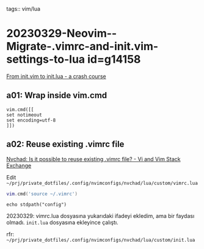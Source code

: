 tags:: vim/lua

# 20230329-Neovim--Migrate-.vimrc-and-init.vim-settings-to-lua id=g14158

[From init.vim to init.lua - a crash course](https://www.notonlycode.org/neovim-lua-config/)

## a01: Wrap inside vim.cmd 

```vim
vim.cmd([[
set notimeout
set encoding=utf-8
]])
```

## a02: Reuse existing .vimrc file

[Nvchad: Is it possible to reuse existing .vimrc file? - Vi and Vim Stack Exchange](https://vi.stackexchange.com/questions/41698/nvchad-is-it-possible-to-reuse-existing-vimrc-file)

Edit `~/prj/private_dotfiles/.config/nvimconfigs/nvchad/lua/custom/vimrc.lua`

```lua
vim.cmd('source ~/.vimrc')
```

```
echo stdpath("config")
```

20230329: vimrc.lua dosyasına yukarıdaki ifadeyi ekledim, ama bir faydası olmadı. `init.lua` dosyasına ekleyince çalıştı.

rfr: `~/prj/private_dotfiles/.config/nvimconfigs/nvchad/lua/custom/init.lua`


